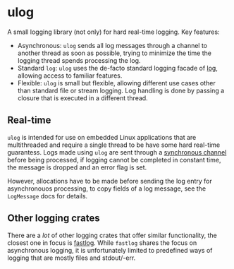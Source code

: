 ulog
====

A small logging library (not only) for hard real-time logging. Key features:

* Asynchronous: `ulog` sends all log messages through a channel to another thread as soon as possible, trying to minimize the time the logging thread spends processing the log.
* Standard `log`: `ulog` uses the de-facto standard logging facade of [log](https://crates.io/crates/log), allowing access to familiar features.
* Flexible: `ulog` is small but flexible, allowing different use cases other than standard file or stream logging. Log handling is done by passing a closure that is executed in a different thread.


Real-time
---------

`ulog` is intended for use on embedded Linux applications that are multithreaded and require a single thread to be have some hard real-time guarantess. Logs made using `ulog` are sent through a [synchronous channel](https://doc.rust-lang.org/std/sync/mpsc/fn.sync_channel.html) before being processed, if logging cannot be completed in constant time, the message is dropped and an error flag is set.

However, allocations have to be made before sending the log entry for asynchronouos processing, to copy fields of a log message, see the `LogMessage` docs for details.


Other logging crates
--------------------

There are a *lot* of other logging crates that offer similar functionality, the closest one in focus is [fastlog](https://crates.io/crates/fastlog). While `fastlog` shares the focus on asynchronous logging, it is unfortunately limited to predefined ways of logging that are mostly files and stdout/-err.
